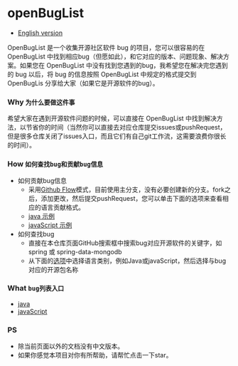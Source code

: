 # openBugList
* [English version](./README_EN.md)


OpenBugList 是一个收集开源社区软件 bug 的项目，您可以很容易的在 OpenBugList 中找到相应bug（但愿如此），和它对应的版本、问题现象、解决方案。如果您在 OpenBugList 中没有找到您遇到的bug，我希望您在解决完您遇到的 bug 以后，将 bug 的信息按照 OpenBugList 中规定的格式提交到 OpenBugLis 分享给大家（如果它是开源软件的bug）。


### Why `为什么要做这件事`
希望大家在遇到开源软件问题的时候，可以直接在 OpenBugList 中找到解决方法，以节省你的时间（当然你可以直接去对应仓库提交issues或pushRequest，但是很多仓库关闭了issues入口，而且它们有自己git工作流，这需要浪费你很长的时间）。


### How `如何查找bug和贡献bug信息`
* 如何贡献bug信息
    * 采用[Github Flow](https://guides.github.com/introduction/flow/)模式，目前使用主分支，没有必要创建新的分支。fork之后，添加更改，然后提交pushRequest，您可以单击下面的选项来查看相应的语言贡献格式。
    * [java 示例](./java/EXAMPLE.md)
    * [javaScript 示例](./javaScript/EXAMPLE.md)
* 如何查找bug
    * 直接在本仓库页面GitHub搜索框中搜索bug对应开源软件的关键字，如 spring 或 spring-data-mongodb
    * 从下面的[选项](#what)中选择语言类别，例如Java或javaScript，然后选择与bug对应的开源包名称


### What `bug列表入口`
* [java](./java/HOME.md)
* [javaScript](./javaScript/HOME.md)
<span id="what"/>


### PS
* 除当前页面以外的文档没有中文版本。
* 如果你感觉本项目对你有所帮助，请帮忙点击一下star。
